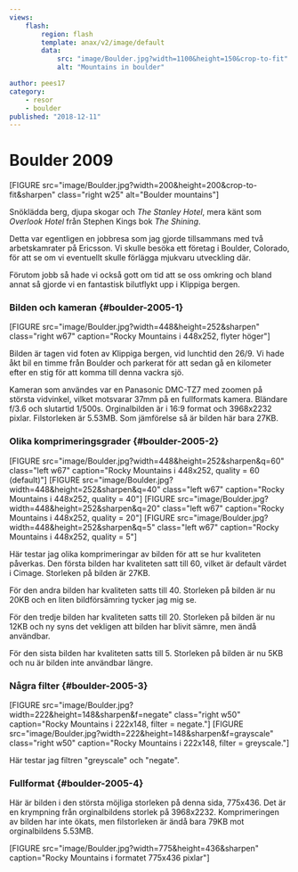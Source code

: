 ```yaml
---
views:
    flash:
        region: flash
        template: anax/v2/image/default
        data:
            src: "image/Boulder.jpg?width=1100&height=150&crop-to-fit"
            alt: "Mountains in boulder"

author: pees17
category:
    - resor
    - boulder
published: "2018-12-11"
---
```

Boulder 2009
==================================
[FIGURE src="image/Boulder.jpg?width=200&height=200&crop-to-fit&sharpen" class="right w25" alt="Boulder mountains"]

Snöklädda berg, djupa skogar och _The Stanley Hotel_, mera känt som _Overlook Hotel_ från Stephen Kings bok _The Shining_.

<!--more-->

Detta var egentligen en jobbresa som jag gjorde tillsammans med två arbetskamrater på Ericsson. Vi skulle besöka ett företag i Boulder, Colorado, för att se om vi eventuellt skulle förlägga mjukvaru utveckling där.

Förutom jobb så hade vi också gott om tid att se oss omkring och bland annat så gjorde vi en fantastisk bilutflykt upp i Klippiga bergen.


### Bilden och kameran {#boulder-2005-1}

[FIGURE src="image/Boulder.jpg?width=448&height=252&sharpen" class="right w67" caption="Rocky Mountains i 448x252, flyter höger"]

Bilden är tagen vid foten av Klippiga bergen, vid lunchtid den 26/9. Vi hade åkt bil en timme från Boulder och parkerat för att sedan gå en kilometer efter en stig för att komma till denna vackra sjö.

Kameran som användes var en Panasonic DMC-TZ7 med zoomen på största vidvinkel, vilket motsvarar 37mm på en fullformats kamera. Bländare f/3.6 och slutartid 1/500s. Orginalbilden är i 16:9 format och 3968x2232 pixlar. Filstorleken är 5.53MB. Som jämförelse så är bilden här bara 27KB.

### Olika komprimeringsgrader {#boulder-2005-2}
[FIGURE src="image/Boulder.jpg?width=448&height=252&sharpen&q=60" class="left w67" caption="Rocky Mountains i 448x252, quality = 60 (default)"]
[FIGURE src="image/Boulder.jpg?width=448&height=252&sharpen&q=40" class="left w67" caption="Rocky Mountains i 448x252, quality = 40"]
[FIGURE src="image/Boulder.jpg?width=448&height=252&sharpen&q=20" class="left w67" caption="Rocky Mountains i 448x252, quality = 20"]
[FIGURE src="image/Boulder.jpg?width=448&height=252&sharpen&q=5" class="left w67" caption="Rocky Mountains i 448x252, quality = 5"]

Här testar jag olika komprimeringar av bilden för att se hur kvaliteten påverkas. Den första bilden har kvaliteten satt till 60, vilket är default värdet i Cimage. Storleken på bilden är 27KB.

För den andra bilden har kvaliteten satts till 40. Storleken på bilden är nu 20KB och en liten bildförsämring tycker jag mig se.

För den tredje bilden har kvaliteten satts till 20. Storleken på bilden är nu 12KB och ny syns det vekligen att bilden har blivit sämre, men ändå användbar.

För den sista bilden har kvaliteten satts till 5. Storleken på bilden är nu 5KB och nu är bilden inte användbar längre.

### Några filter {#boulder-2005-3}
[FIGURE src="image/Boulder.jpg?width=222&height=148&sharpen&f=negate" class="right w50" caption="Rocky Mountains i 222x148, filter = negate."]
[FIGURE src="image/Boulder.jpg?width=222&height=148&sharpen&f=grayscale" class="right w50" caption="Rocky Mountains i 222x148, filter = greyscale."]

Här testar jag filtren "greyscale" och "negate".

### Fullformat {#boulder-2005-4}

Här är bilden i den största möjliga storleken på denna sida, 775x436. Det är en krympning från orginalbildens storlek på 3968x2232. Komprimeringen av bilden har inte ökats, men filstorleken är ändå bara 79KB mot orginalbildens 5.53MB.

[FIGURE src="image/Boulder.jpg?width=775&height=436&sharpen" caption="Rocky Mountains i formatet 775x436 pixlar"]
